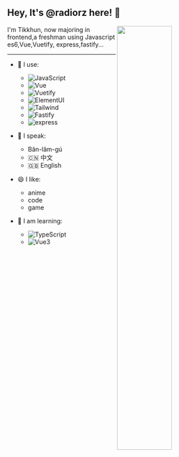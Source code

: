 ## Hey, It's **@radiorz** here! 👋

<img align="right" width="50%" src="https://github-readme-stats.vercel.app/api?username=tikkhun&show_icons=true">

I'm Tikkhun, now majoring in frontend,a freshman using Javascript es6,Vue,Vuetify, express,fastify...

------
- 🚀 I use:
  - ![JavaScript](https://img.shields.io/badge/-JavaScript-black?style=plastic&logo=javascript)
  - ![Vue](https://img.shields.io/badge/-Vue-green?style=plastic&logo=vue)
  - ![Vuetify](https://img.shields.io/badge/-Vuetify-blue?style=plastic&logo=vuetify)
  - ![ElementUI](https://img.shields.io/badge/-ElementUI-blue?style=plastic&logo=ElementUI)
  - ![Tailwind](https://img.shields.io/badge/-Tailwind-blue?style=plastic&logo=Tailwind)
  - ![Fastify](https://img.shields.io/badge/-Fastify-black?style=plastic&logo=Fastify)
  - ![express](https://img.shields.io/badge/-express-black?style=plastic&logo=Express)
- 💬 I speak:

  - Bân-lâm-gú
  - 🇨🇳 中文
  - 🇬🇧 English

- 😄 I like:

  - anime
  - code
  - game

- 📖 I am learning:
  - ![TypeScript](https://img.shields.io/badge/-TypeScript-blue?style=plastic&logo=typescript)
  - ![Vue3](https://img.shields.io/badge/-Vue3-black?style=plastic&logo=Vue)
<!---
radiorz/radiorz is a ✨ special ✨ repository because its `README.md` (this file) appears on your GitHub profile.
You can click the Preview link to take a look at your changes.
--->
